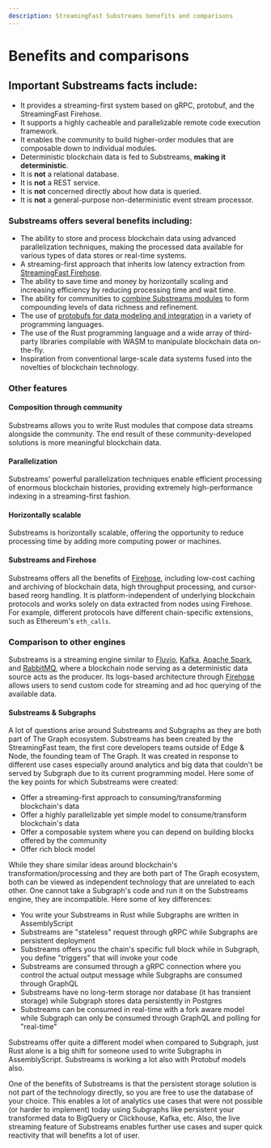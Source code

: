```yaml
---
description: StreamingFast Substreams benefits and comparisons
---
```


# Benefits and comparisons

## Important Substreams facts include:

- It provides a streaming-first system based on gRPC, protobuf, and the StreamingFast Firehose.
- It supports a highly cacheable and parallelizable remote code execution framework.
- It enables the community to build higher-order modules that are composable down to individual modules.
- Deterministic blockchain data is fed to Substreams, **making it deterministic**.
- It is **not** a relational database.
- It is **not** a REST service.
- It is **not** concerned directly about how data is queried.
- It is **not** a general-purpose non-deterministic event stream processor.

### Substreams offers several benefits including:

- The ability to store and process blockchain data using advanced parallelization techniques, making the processed data available for various types of data stores or real-time systems.
- A streaming-first approach that inherits low latency extraction from [StreamingFast Firehose](https://firehose.streamingfast.io/).
- The ability to save time and money by horizontally scaling and increasing efficiency by reducing processing time and wait time.
- The ability for communities to [combine Substreams modules](../developers-guide/modules/) to form compounding levels of data richness and refinement.
- The use of [protobufs for data modeling and integration](../developers-guide/creating-protobuf-schemas.md) in a variety of programming languages.
- The use of the Rust programming language and a wide array of third-party libraries compilable with WASM to manipulate blockchain data on-the-fly.
- Inspiration from conventional large-scale data systems fused into the novelties of blockchain technology.

### **Other features**

#### Composition through community

Substreams allows you to write Rust modules that compose data streams alongside the community. The end result of these community-developed solutions is more meaningful blockchain data.

#### Parallelization

Substreams' powerful parallelization techniques enable efficient processing of enormous blockchain histories, providing extremely high-performance indexing in a streaming-first fashion.

#### Horizontally scalable

Substreams is horizontally scalable, offering the opportunity to reduce processing time by adding more computing power or machines.

#### Substreams and Firehose

Substreams offers all the benefits of [Firehose](https://firehose.streamingfast.io/), including low-cost caching and archiving of blockchain data, high throughput processing, and cursor-based reorg handling. It is platform-independent of underlying blockchain protocols and works solely on data extracted from nodes using Firehose. For example, different protocols have different chain-specific extensions, such as Ethereum's `eth_calls`.

### Comparison to other engines

Substreams is a streaming engine similar to [Fluvio](https://www.fluvio.io/), [Kafka](https://kafka.apache.org/), [Apache Spark](https://spark.apache.org/), and [RabbitMQ](https://www.rabbitmq.com/), where a blockchain node serving as a deterministic data source acts as the producer. Its logs-based architecture through [Firehose](https://firehose.streamingfast.io/) allows users to send custom code for streaming and ad hoc querying of the available data.

#### Substreams & Subgraphs

A lot of questions arise around Substreams and Subgraphs as they are both part of The Graph ecosystem. Substreams has been created by the StreamingFast team, the first core developers teams outside of Edge & Node, the founding team of The Graph. It was created in response to different use cases especially around analytics and big data that couldn't be served by Subgraph due to its current programming model. Here some of the key points for which Substreams were created:

- Offer a streaming-first approach to consuming/transforming blockchain's data
- Offer a highly parallelizable yet simple model to consume/transform blockchain's data
- Offer a composable system where you can depend on building blocks offered by the community
- Offer rich block model

While they share similar ideas around blockchain's transformation/processing and they are both part of The Graph ecosystem, both can be viewed as independent technology that are unrelated to each other. One cannot take a Subgraph's code and run it on the Substreams engine, they are incompatible. Here some of key differences:

- You write your Substreams in Rust while Subgraphs are written in AssemblyScript
- Substreams are "stateless" request through gRPC while Subgraphs are persistent deployment
- Substreams offers you the chain's specific full block while in Subgraph, you define "triggers" that will invoke your code
- Substreams are consumed through a gRPC connection where you control the actual output message while Subgraphs are consumed through GraphQL
- Substreams have no long-term storage nor database (it has transient storage) while Subgraph stores data persistently in Postgres
- Substreams can be consumed in real-time with a fork aware model while Subgraph can only be consumed through GraphQL and polling for "real-time"

Substreams offer quite a different model when compared to Subgraph, just Rust alone is a big shift for someone used to write Subgraphs in AssemblyScript. Substreams is working a lot also with Protobuf models also.

One of the benefits of Substreams is that the persistent storage solution is not part of the technology directly, so you are free to use the database of your choice. This enables a lot of analytics use cases that were not possible (or harder to implement) today using Subgraphs like persistent your transformed data to BigQuery or Clickhouse, Kafka, etc. Also, the live streaming feature of Substreams enables further use cases and super quick reactivity that will benefits a lot of user.
